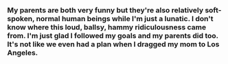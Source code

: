 ### My parents are both very funny but they're also relatively soft-spoken, normal human beings while I'm just a lunatic. I don't know where this loud, ballsy, hammy ridiculousness came from. I'm just glad I followed my goals and my parents did too. It's not like we even had a plan when I dragged my mom to Los Angeles.